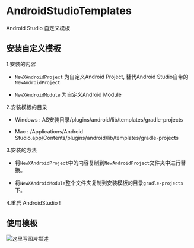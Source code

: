 # AndroidStudioTemplates

Android Studio 自定义模板

## 安装自定义模板

1.安装的内容

* `NewXAndroidProject` 为自定义Android Project, 替代Android Studio自带的`NewAndroidProject`

* `NewXAndroidModule` 为自定义Android Module

2.安装模板的目录

* Windows : AS安装目录/plugins/android/lib/templates/gradle-projects

* Mac : /Applications/Android Studio.app/Contents/plugins/android/lib/templates/gradle-projects

3.安装的方法

* 将`NewXAndroidProject`中的内容复制到`NewAndroidProject`文件夹中进行替换。

* 将`NewXAndroidModule`整个文件夹复制到安装模板的目录`gradle-projects`下。

4.重启 AndroidStudio !

## 使用模板

![这里写图片描述](https://img-blog.csdn.net/20180528023238128?watermark/2/text/aHR0cHM6Ly9ibG9nLmNzZG4ubmV0L3h1ZXhpYW5nanlz/font/5a6L5L2T/fontsize/400/fill/I0JBQkFCMA==/dissolve/70)

